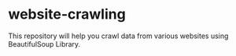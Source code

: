 # website-crawling
This repository will help you crawl data from various websites using BeautifulSoup Library.

